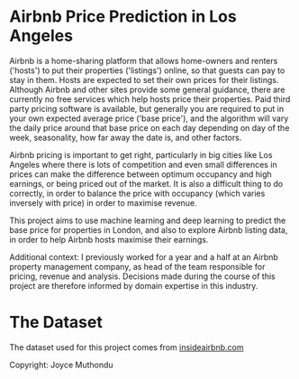 # Airbnb Price Prediction in Los Angeles
Airbnb is a home-sharing platform that allows home-owners and renters ('hosts') to put their properties ('listings') online, so that guests can pay to stay in them. Hosts are expected to set their own prices for their listings. Although Airbnb and other sites provide some general guidance, there are currently no free services which help hosts price their properties. Paid third party pricing software is available, but generally you are required to put in your own expected average price ('base price'), and the algorithm will vary the daily price around that base price on each day depending on day of the week, seasonality, how far away the date is, and other factors.

Airbnb pricing is important to get right, particularly in big cities like Los Angeles where there is lots of competition and even small differences in prices can make the difference between optimum occupancy and high earnings, or being priced out of the market. It is also a difficult thing to do correctly, in order to balance the price with occupancy (which varies inversely with price) in order to maximise revenue.

This project aims to use machine learning and deep learning to predict the base price for properties in London, and also to explore Airbnb listing data, in order to help Airbnb hosts maximise their earnings.

Additional context: I previously worked for a year and a half at an Airbnb property management company, as head of the team responsible for pricing, revenue and analysis. Decisions made during the course of this project are therefore informed by domain expertise in this industry.

# The Dataset
The dataset used for this project comes from [insideairbnb.com](http://insideairbnb.com/get-the-data.html)

Copyright: Joyce Muthondu
          
